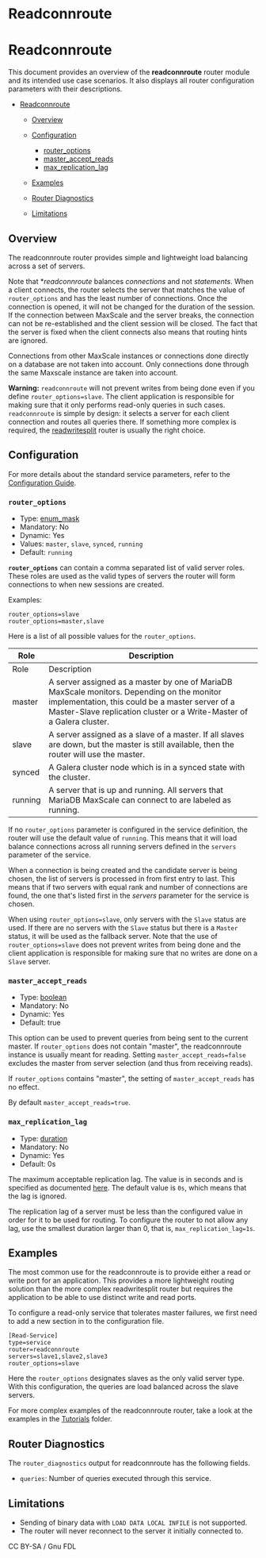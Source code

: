 
# Readconnroute

# Readconnroute


This document provides an overview of the **readconnroute** router module
and its intended use case scenarios. It also displays all router
configuration parameters with their descriptions.




* [Readconnroute](#readconnroute)

  * [Overview](#overview)
  * [Configuration](#configuration)

    * [router_options](#router_options)
    * [master_accept_reads](#master_accept_reads)
    * [max_replication_lag](#max_replication_lag)
  * [Examples](#examples)
  * [Router Diagnostics](#router-diagnostics)
  * [Limitations](#limitations)




## Overview


The readconnroute router provides simple and lightweight load balancing across a
set of servers.


Note that **readconnroute* balances *connections* and not *statements*. When a
client connects, the router selects the server that matches the value of
`router_options` and has the least number of connections. Once the connection is
opened, it will not be changed for the duration of the session. If the
connection between MaxScale and the server breaks, the connection can not be
re-established and the client session will be closed. The fact that the server
is fixed when the client connects also means that routing hints are ignored.


Connections from other MaxScale instances or connections done directly on a
database are not taken into account. Only connections done through the same
Maxscale instance are taken into account.


**Warning:** `readconnroute` will not prevent writes from being done even if you
 define `router_options=slave`. The client application is responsible for
 making sure that it only performs read-only queries in such
 cases. `readconnroute` is simple by design: it selects a server for each
 client connection and routes all queries there. If something more complex is
 required, the [readwritesplit](mariadb-maxscale-2208-readwritesplit.md) router is usually the right
 choice.


## Configuration


For more details about the standard service parameters, refer to the
[Configuration Guide](/en/maxscale-2208-getting-started-mariadb-maxscale-configuration-guide/).


### `router_options`


* Type: [enum_mask](/en/maxscale-2208-getting-started-mariadb-maxscale-configuration-guide/#enumerations)
* Mandatory: No
* Dynamic: Yes
* Values: `master`, `slave`, `synced`, `running`
* Default: `running`


**`router_options`** can contain a comma separated list of valid server
roles. These roles are used as the valid types of servers the router will
form connections to when new sessions are created.


Examples:



```
router_options=slave
router_options=master,slave
```



Here is a list of all possible values for the `router_options`.


| Role | Description |
| --- | --- |
| Role | Description |
| master | A server assigned as a master by one of MariaDB MaxScale monitors. Depending on the monitor implementation, this could be a master server of a Master-Slave replication cluster or a Write-Master of a Galera cluster. |
| slave | A server assigned as a slave of a master. If all slaves are down, but the master is still available, then the router will use the master. |
| synced | A Galera cluster node which is in a synced state with the cluster. |
| running | A server that is up and running. All servers that MariaDB MaxScale can connect to are labeled as running. |


If no `router_options` parameter is configured in the service definition,
the router will use the default value of `running`. This means that it will
load balance connections across all running servers defined in the `servers`
parameter of the service.


When a connection is being created and the candidate server is being chosen, the
list of servers is processed in from first entry to last. This means that if two
servers with equal rank and number of connections are found, the one that's
listed first in the *servers* parameter for the service is chosen.


When using `router_options=slave`, only servers with the `Slave` status are
used. If there are no servers with the `Slave` status but there is a `Master`
status, it will be used as the fallback server. Note that the use of
`router_options=slave` does not prevent writes from being done and the client
application is responsible for making sure that no writes are done on a `Slave`
server.


### `master_accept_reads`


* Type: [boolean](/en/maxscale-2208-getting-started-mariadb-maxscale-configuration-guide/#booleans)
* Mandatory: No
* Dynamic: Yes
* Default: true


This option can be used to prevent queries from being sent to the current master.
If `router_options` does not contain "master", the readconnroute instance is
usually meant for reading. Setting `master_accept_reads=false` excludes the master
from server selection (and thus from receiving reads).


If `router_options` contains "master", the setting of `master_accept_reads` has no effect.


By default `master_accept_reads=true`.


### `max_replication_lag`


* Type: [duration](/en/maxscale-2208-getting-started-mariadb-maxscale-configuration-guide/#durations)
* Mandatory: No
* Dynamic: Yes
* Default: 0s


The maximum acceptable replication lag. The value is in seconds and is specified
as documented [here](/en/maxscale-2208-getting-started-mariadb-maxscale-configuration-guide/#durations). The
default value is `0s`, which means that the lag is ignored.


The replication lag of a server must be less than the configured value in order
for it to be used for routing. To configure the router to not allow any lag, use
the smallest duration larger than 0, that is, `max_replication_lag=1s`.


## Examples


The most common use for the readconnroute is to provide either a read or
write port for an application. This provides a more lightweight routing
solution than the more complex readwritesplit router but requires the
application to be able to use distinct write and read ports.


To configure a read-only service that tolerates master failures, we first
need to add a new section in to the configuration file.



```
[Read-Service]
type=service
router=readconnroute
servers=slave1,slave2,slave3
router_options=slave
```



Here the `router_options` designates slaves as the only valid server
type. With this configuration, the queries are load balanced across the
slave servers.


For more complex examples of the readconnroute router, take a look at the
examples in the [Tutorials](https://mariadb.com/kb/Tutorials) folder.


## Router Diagnostics


The `router_diagnostics` output for readconnroute has the following fields.


* `queries`: Number of queries executed through this service.


## Limitations


* Sending of binary data with `LOAD DATA LOCAL INFILE` is not supported.
* The router will never reconnect to the server it initially connected to.


CC BY-SA / Gnu FDL

